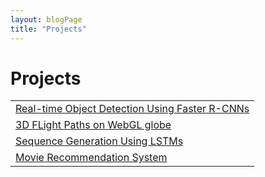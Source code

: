 ```yaml
---
layout: blogPage
title: "Projects"
---
```


# Projects
<table class="table table-hover">
	<tr>
	  <td><a href="https://github.com/sidkuma24/object-detection" target="_blank">Real-time Object Detection Using Faster R-CNNs</a></td>
	</tr>
	<tr>
	  <td><a href="https://github.com/sidkuma24/flight-paths" target="_blank">3D FLight Paths on WebGL globe</a></td>
	</tr>
	<tr>
	  <td><a href="https://github.com/sidkuma24/seq_gen" target="_blank">Sequence Generation Using LSTMs</a></td>
	</tr>
	<tr>
	  <td><a href="https://github.com/sidkuma24/movie-recommender" target="_blank">Movie Recommendation System</a></td>
	</tr>
</table>